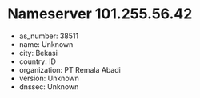 # Nameserver 101.255.56.42

* as_number: 38511
* name: Unknown
* city: Bekasi
* country: ID
* organization: PT Remala Abadi
* version: Unknown
* dnssec: Unknown

